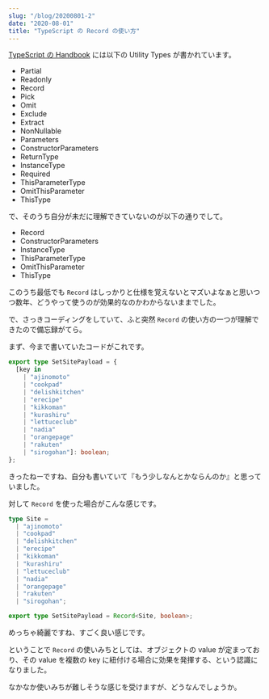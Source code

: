 ```yaml
---
slug: "/blog/20200801-2"
date: "2020-08-01"
title: "TypeScript の Record の使い方"
---
```


[TypeScript の Handbook](https://www.typescriptlang.org/docs/handbook/utility-types.html) には以下の Utility Types が書かれています。

- Partial
- Readonly
- Record
- Pick
- Omit
- Exclude
- Extract
- NonNullable
- Parameters
- ConstructorParameters
- ReturnType
- InstanceType
- Required
- ThisParameterType
- OmitThisParameter
- ThisType

で、そのうち自分が未だに理解できていないのが以下の通りでして。

- Record
- ConstructorParameters
- InstanceType
- ThisParameterType
- OmitThisParameter
- ThisType

このうち最低でも `Record` はしっかりと仕様を覚えないとマズいよなぁと思いつつ数年、どうやって使うのが効果的なのかわからないままでした。

で、さっきコーディングをしていて、ふと突然 `Record` の使い方の一つが理解できたので備忘録がてら。

まず、今まで書いていたコードがこれです。

```ts
export type SetSitePayload = {
  [key in
    | "ajinomoto"
    | "cookpad"
    | "delishkitchen"
    | "erecipe"
    | "kikkoman"
    | "kurashiru"
    | "lettuceclub"
    | "nadia"
    | "orangepage"
    | "rakuten"
    | "sirogohan"]: boolean;
};
```

きったねーですね、自分も書いていて『もう少しなんとかならんのか』と思っていました。

対して `Record` を使った場合がこんな感じです。

```ts
type Site =
  | "ajinomoto"
  | "cookpad"
  | "delishkitchen"
  | "erecipe"
  | "kikkoman"
  | "kurashiru"
  | "lettuceclub"
  | "nadia"
  | "orangepage"
  | "rakuten"
  | "sirogohan";

export type SetSitePayload = Record<Site, boolean>;
```

めっちゃ綺麗ですね、すごく良い感じです。

ということで `Record` の使いみちとしては、オブジェクトの value が定まっており、その value を複数の key に紐付ける場合に効果を発揮する、という認識になりました。

なかなか使いみちが難しそうな感じを受けますが、どうなんでしょうか。
